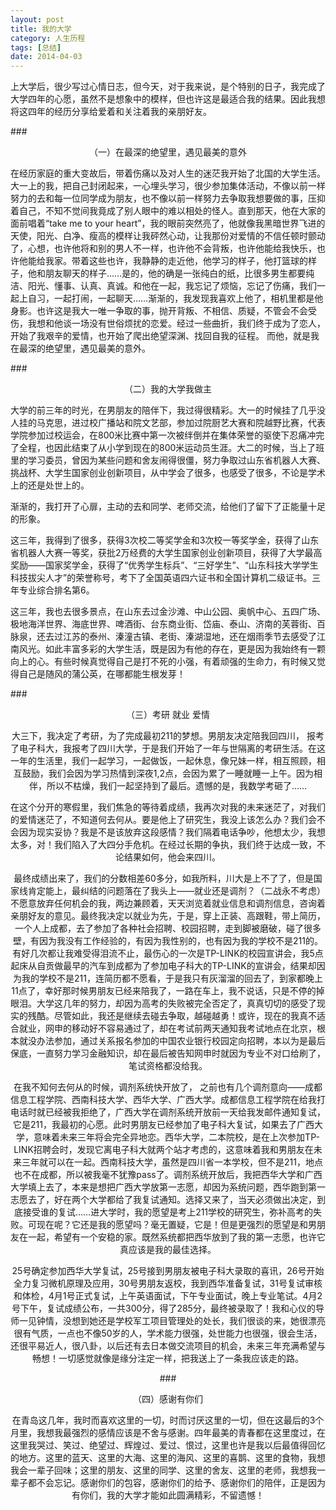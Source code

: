 ```yaml
---
layout: post
title: 我的大学
category: 人生历程 
tags: [总结]
date: 2014-04-03
---
```

上大学后，很少写过心情日志，但今天，对于我来说，是个特别的日子，我完成了大学四年的心愿，虽然不是想象中的模样，但也许这是最适合我的结果。因此我想将这四年的经历分享给爱着和关注着我的亲朋好友。<!-- more -->

###<center>（一）在最深的绝望里，遇见最美的意外</center>

在经历家庭的重大变故后，带着伤痛以及对人生的迷茫我开始了北国的大学生活。大一上的我，把自己封闭起来，一心埋头学习，很少参加集体活动，不像以前一样努力的去和每一位同学成为朋友，也不像以前一样努力去争取我想要做的事，压抑着自己，不知不觉间我竟成了别人眼中的难以相处的怪人。直到那天，他在大家的面前唱着“take me to your heart”，我的眼前突然亮了，他就像我黑暗世界飞进的天使，阳光、白净、瘦高的模样让我砰然心动，让我那份对爱情的不信任顿时颤动了，心想，也许他将和别的男人不一样，也许他不会背叛，也许他能给我快乐，也许他能给我家。带着这些也许，我静静的走近他，他学习的样子，他打篮球的样子，他和朋友聊天的样子……是的，他的确是一张纯白的纸，比很多男生都要纯洁、阳光、懂事、认真、真诚。和他在一起，我忘记了烦恼，忘记了伤痛，我们一起上自习，一起打闹，一起聊天……渐渐的，我发现我喜欢上他了，相机里都是他身影。也许这是我大一唯一争取的事，抛开背叛、不相信、质疑，不管会不会受伤，我想和他谈一场没有世俗烦扰的恋爱。经过一些曲折，我们终于成为了恋人，开始了我艰辛的爱情，也开始了爬出绝望深渊、找回自我的征程。  而他，就是我在最深的绝望里，遇见最美的意外。

###<center>（二）我的大学我做主</center>

大学的前三年的时光，在男朋友的陪伴下，我过得很精彩。大一的时候挂了几乎没人挂的马克思，进过校广播站和院文艺部，参加过院厨艺大赛和院越野比赛，代表学院参加过校运会，在800米比赛中第一次被绊倒并在集体荣誉的驱使下忍痛冲完了全程，也因此结束了从小学到现在的800米运动员生涯。大二的时候，当上了班里的学习委员，曾因为某些问题和舍友闹得很僵，努力争取过山东省机器人大赛、挑战杯、大学生国家创业创新项目，从中学会了很多，也感受了很多，不论是学术上的还是处世上的。  

渐渐的，我打开了心扉，主动的去和同学、老师交流，给他们了留下了正能量十足的形象。   

这三年，我得到了很多，获得3次校二等奖学金和3次校一等奖学金，获得了山东省机器人大赛一等奖，获批2万经费的大学生国家创业创新项目，获得了大学最高奖励——国家奖学金，获得了“优秀学生标兵”、“三好学生”、“山东科技大学学生科技拔尖人才”的荣誉称号，考下了全国英语四六证书和全国计算机二级证书。三年专业综合排名第6。  

这三年，我也去很多景点，在山东去过金沙滩、中山公园、奥帆中心、五四广场、极地海洋世界、海底世界、啤酒街、台东商业街、岱庙、泰山、济南的芙蓉街、百脉泉，还去过江苏的泰州、溱潼古镇、老街、溱湖湿地，还在烟雨季节去感受了江南风光。如此丰富多彩的大学生活，既是因为有他的存在，更是因为我始终有一颗向上的心。有些时候真觉得自己是打不死的小强，有着顽强的生命力，有时候又觉得自己是随风的蒲公英，在哪都能生根发芽！

###<center>（三）考研 就业 爱情<center>

大三下，我决定了考研，为了完成最初211的梦想。男朋友决定陪我回四川， 报考了电子科大，我报考了四川大学，于是我们开始了一年与世隔离的考研生活。在这一年的生活里，我们一起学习，一起做饭，一起休息，像兄妹一样，相互照顾，相互鼓励，我们会因为学习热情到深夜1,2点，会因为累了一睡就睡一上午。因为相伴，所以不枯燥，我们一起坚持到了最后。遗憾的是，我数学考砸了……  

在这个分开的寒假里，我们焦急的等待着成绩，我再次对我的未来迷茫了，对我们的爱情迷茫了，不知道何去何从。要是他上了研究生，我没上该怎么办？我们会不会因为现实妥协？我是不是该放弃这段感情？我们隔着电话争吵，他想太少，我想太多，对！我们陷入了大四分手危机。在经过长期的争执，我们终于达成一致，不论结果如何，他会来四川。  

最终成绩出来了，我们的分数相差60多分，如我所料，川大是上不了了，但是国家线肯定能上，最纠结的问题落在了我头上——就业还是调剂？（二战永不考虑）不愿意放弃任何机会的我，两边兼顾着，天天浏览着就业信息和调剂信息，咨询着亲朋好友的意见。最终我决定以就业为先，于是，穿上正装、高跟鞋，带上简历，一个人上成都，去了参加了各种社会招聘、校园招聘，走到脚被磨破，碰了很多壁，有因为我没有工作经验的，有因为我性别的，也有因为我的学校不是211的。有好几次都让我难受得泪流不止，最伤心的一次是TP-LINK的校园宣讲会，我5点起床从自贡做最早的汽车到成都为了参加电子科大的TP-LINK的宣讲会，结果却因为我的学校不是211，连简历都不愿看，于是我只有灰溜溜的回去了，到家都晚上11点了，幸好那时候男朋友已经来陪我了，一路在车上，我不说话，只是不停的掉眼泪。大学这几年的努力，却因为高考的失败被完全否定了，真真切切的感受了现实的残酷。尽管如此，我还是继续去碰去争取，越碰越勇！或许，现在的我真不适合就业，网申的移动好不容易通过了，却在考试前两天通知我考试地点在北京，根本就没办法参加，通过关系报名参加的中国农业银行校园定向招聘，本以为是最后保底，一直努力学习金融知识，却在最后被告知网申时就因为专业不对口给刷了，笔试资格都没给我。  

在我不知何去何从的时候，调剂系统快开放了， 之前也有几个调剂意向——成都信息工程学院、西南科技大学、西华大学、广西大学。成都信息工程学院在给我打电话时就已经被我拒绝了，广西大学在调剂系统开放前一天给我发邮件通知复试，它是211，我最初的心愿。此时男朋友已经参加了电子科大复试，如果去了广西大学，意味着未来三年将会完全异地恋。西华大学，二本院校，是在上次参加TP-LINK招聘会时，发现它离电子科大就两个站才考虑的，这意味着我和男朋友在未来三年就可以在一起。西南科技大学，虽然是四川省一本学校，但不是211，地点也不在成都，所以被我毫不犹豫pass了。调剂系统开放后，我把西华大学和广西大学填上去了，本来是想把广西大学放第一志愿，却因为系统问题，西华跑到第一志愿去了，好在两个大学都给了我复试通知。选择又来了，当天必须做出决定，到底接受谁的复试……进大学时，我的愿望是考上211学校的研究生，弥补高考的失败。可现在呢？它还是我的愿望吗？毫无置疑，它是！但是更强烈的愿望是和男朋友在一起，希望有一个安稳的家。既然系统都把西华放到了我的第一志愿，也许它真应该是我的最佳选择。  

25号确定参加西华大学复试，25号接到男朋友被电子科大录取的喜讯，26号开始全力复习微机原理及应用，30号男朋友返校，我到西华准备复试，31号复试审核和体检，4月1号正式复试，上午英语面试，下午专业面试，晚上专业笔试。4月2号下午，复试成绩公布，一共300分，得了285分，最终被录取了！我和心仪的导师一见钟情，没想到她还是学校军工项目管理处的处长，我们很谈的来，她很漂亮很有气质，一点也不像50岁的人，学术能力很强，处世能力也很强，很会生活，还很平易近人，很八卦，以后还有去日本做交流项目的机会，未来三年充满希望与畅想！一切感觉就像是缘分注定一样，把我送上了一条我应该走的路。

###<center>（四）感谢有你们<center>

在青岛这几年，我时而喜欢这里的一切，时而讨厌这里的一切，但在这最后的3个月里，我想我最强烈的感情应该是不舍与感谢。四年最美的青春都在这里度过，在这里我哭过、笑过、绝望过、辉煌过、爱过、恨过，这里也许是我以后最值得回忆的地方。这里的蓝天、这里的大海、这里的海风、这里的喜鹊、这里的食物，我想我会一辈子回味；这里的朋友、这里的同学、这里的舍友、这里的老师，我想我一辈子都不会忘记。感谢你们的包容，感谢你们的给予、感谢你们的陪伴，正是因为有你们，我的大学才能如此圆满精彩，不留遗憾！  